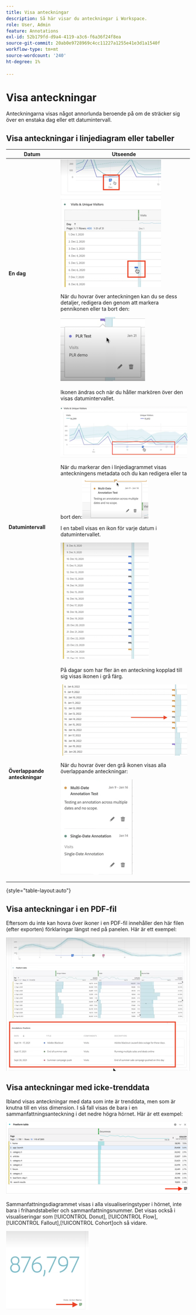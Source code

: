 ```yaml
---
title: Visa anteckningar
description: Så här visar du anteckningar i Workspace.
role: User, Admin
feature: Annotations
exl-id: 52b179fd-d9a4-4119-a3c6-f6a36f24f8ea
source-git-commit: 20ab0e9728969c4cc11227a1255e41e3d1a1540f
workflow-type: tm+mt
source-wordcount: '240'
ht-degree: 1%

---
```


# Visa anteckningar

Anteckningarna visas något annorlunda beroende på om de sträcker sig över en enstaka dag eller ett datumintervall.

## Visa anteckningar i linjediagram eller tabeller

| Datum | Utseende |
| --- | --- |
| **En dag** | ![](assets/single-day.png)<p>När du hovrar över anteckningen kan du se dess detaljer, redigera den genom att markera pennikonen eller ta bort den:<p> ![](assets/hover.png) |
| **Datumintervall** | Ikonen ändras och när du håller markören över den visas datumintervallet.<p>![](assets/multi-day.png)<p>När du markerar den i linjediagrammet visas anteckningens metadata och du kan redigera eller ta bort den:![](assets/multi-hover.png)<p>I en tabell visas en ikon för varje datum i datumintervallet.<p>![](assets/multi-day-table.png) |
| **Överlappande anteckningar** | På dagar som har fler än en anteckning kopplad till sig visas ikonen i grå färg.<p>![](assets/grey.png)<p>När du hovrar över den grå ikonen visas alla överlappande anteckningar:<p>![](assets/overlap.png) |

{style="table-layout:auto"}

## Visa anteckningar i en PDF-fil

Eftersom du inte kan hovra över ikoner i en PDF-fil innehåller den här filen (efter exporten) förklaringar längst ned på panelen. Här är ett exempel:

![](assets/ann-pdf.png)

## Visa anteckningar med icke-trenddata

Ibland visas anteckningar med data som inte är trenddata, men som är knutna till en viss dimension. I så fall visas de bara i en sammanfattningsanteckning i det nedre högra hörnet. Här är ett exempel:

![](assets/non-date.png)

Sammanfattningsdiagrammet visas i alla visualiseringstyper i hörnet, inte bara i frihandstabeller och sammanfattningsnummer. Det visas också i visualiseringar som [!UICONTROL Donut], [!UICONTROL Flow],[!UICONTROL Fallout],[!UICONTROL Cohort]och så vidare.

![](assets/ann-summary.png)
